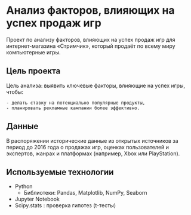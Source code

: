 # Анализ факторов, влияющих на успех продаж игр

Проект по анализу факторов, влияющих на успех продаж игр для интернет-магазина «Стримчик», который продаёт по всему миру компьютерные игры.

## Цель проекта

Цель анализа:
выявить ключевые факторы, влияющие на успех игры, чтобы:

    - делать ставку на потенциально популярные продукты,
    - планировать рекламные кампании более эффективно.

## Данные

В распоряжении исторические данные из открытых источников за период до 2016 года о продажах игр, оценках пользователей и экспертов, жанрах и платформах (например, Xbox или PlayStation).

## Используемые технологии

- Python
  - Библиотеки: Pandas, Matplotlib, NumPy, Seaborn
- Jupyter Notebook
- Scipy.stats : проверка гипотез (t-тесты)